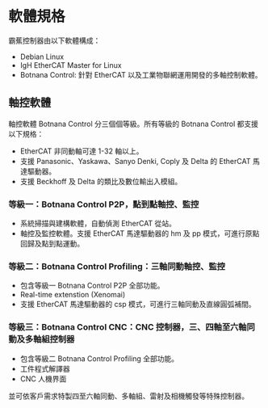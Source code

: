 # 軟體規格

霸蕉控制器由以下軟體構成：

* Debian Linux
* IgH EtherCAT Master for Linux
* Botnana Control: 針對 EtherCAT 以及工業物聯網運用開發的多軸控制軟體。

## 軸控軟體

軸控軟體 Botnana Control 分三個個等級。所有等級的 Botnana Control 都支援以下規格：

* EtherCAT 非同動軸可達 1-32 軸以上。
* 支援 Panasonic、Yaskawa、Sanyo Denki, Coply 及 Delta 的 EtherCAT 馬達驅動器。
* 支援 Beckhoff 及 Delta 的類比及數位輸出入模組。

### 等級一：Botnana Control P2P，點到點軸控、監控

* 系統掃描與建構軟體，自動偵測 EtherCAT 從站。
* 軸控及監控軟體。支援 EtherCAT 馬達驅動器的 hm 及 pp 模式，可進行原點回歸及點到點運動。

### 等級二：Botnana Control Profiling：三軸同動軸控、監控

* 包含等級一 Botnana Control P2P 全部功能。
* Real-time extenstion (Xenomai)
* 支援 EtherCAT 馬達驅動器的 csp 模式，可進行三軸同動及直線圓弧補間。

### 等級三：Botnana Control CNC：CNC 控制器，三、四軸至六軸同動及多軸組控制器

* 包含等級二 Botnana Control Profiling 全部功能。
* 工件程式解譯器
* CNC 人機界面

並可依客戶需求特製四至六軸同動、多軸組、雷射及相機觸發等特殊控制器。
